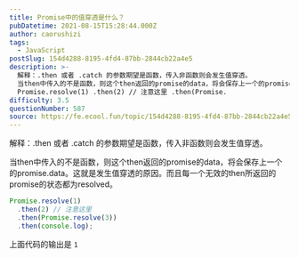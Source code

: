 ```yaml
---
title: Promise中的值穿透是什么？
pubDatetime: 2021-08-15T15:28:44.000Z
author: caorushizi
tags:
  - JavaScript
postSlug: 154d4288-8195-4fd4-87bb-2844cb22a4e5
description: >-
  解释：.then 或者 .catch 的参数期望是函数，传入非函数则会发生值穿透。
  当then中传入的不是函数，则这个then返回的promise的data，将会保存上一个的promise.data。这就是发生值穿透的原因。而且每一个无效的then所返回的promise的状态都为resolved。
  Promise.resolve(1) .then(2) // 注意这里 .then(Promise.
difficulty: 3.5
questionNumber: 587
source: https://fe.ecool.fun/topic/154d4288-8195-4fd4-87bb-2844cb22a4e5
---
```


解释：.then 或者 .catch 的参数期望是函数，传入非函数则会发生值穿透。

当then中传入的不是函数，则这个then返回的promise的data，将会保存上一个的promise.data。这就是发生值穿透的原因。而且每一个无效的then所返回的promise的状态都为resolved。

```javascript
Promise.resolve(1)
  .then(2) // 注意这里
  .then(Promise.resolve(3))
  .then(console.log);
```

上面代码的输出是 `1`

